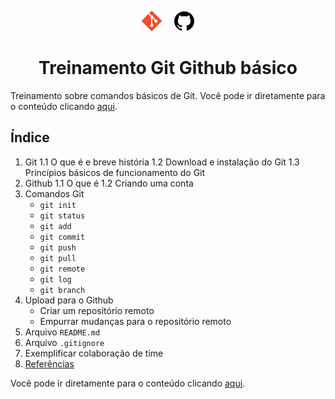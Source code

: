 <p align="center">
  <img style="margin-right: 16px;" src="./.github/git-logo.png">
  <img src="./.github/github-logo.png">
</p>

<h1 align="center">
  Treinamento Git Github básico
</h1>

Treinamento sobre comandos básicos de Git. Você pode ir diretamente para o conteúdo clicando [aqui](/conteudo/parte-1.md).

## Índice
1. Git
    1.1 O que é e breve história
1.2 Download e instalação do Git
1.3 Princípios básicos de funcionamento do Git
1. Github
1.1 O que é
1.2 Criando uma conta
1. Comandos Git
    - `git init`
    - `git status`
    - `git add`
    - `git commit`
    - `git push`
    - `git pull`
    - `git remote`
    - `git log`
    - `git branch`
1. Upload para o Github
    - Criar um repositório remoto
    - Empurrar mudanças para o repositório remoto
1. Arquivo `README.md`
1. Arquivo `.gitignore`
1. Exemplificar colaboração de time
1. [Referências](/conteudo/referencias.md)

Você pode ir diretamente para o conteúdo clicando [aqui](/conteudo/parte-1.md).